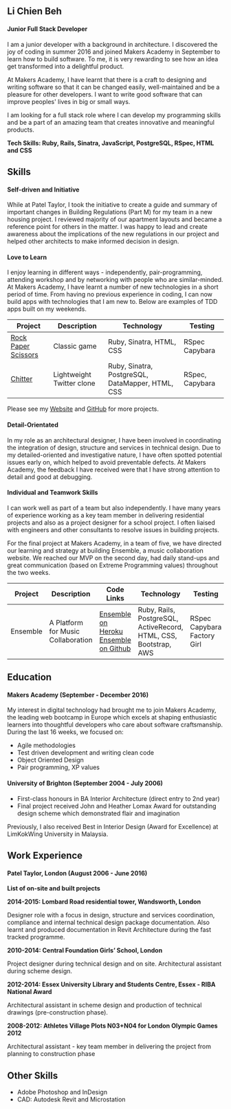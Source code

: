 ## Li Chien Beh


#### Junior Full Stack Developer

I am a junior developer with a background in architecture. I discovered the joy of coding in summer 2016 and joined Makers Academy in September to learn how to build software. To me, it is very rewarding to see how an idea get transformed into a delightful product.

At Makers Academy, I have learnt that there is a craft to designing and writing software so that it can be changed easily, well-maintained and be a pleasure for other developers. I want to write good software that can improve peoples' lives in big or small ways.

I am looking for a full stack role where I can develop my programming skills and be a part of an amazing team that creates innovative and meaningful products.

**Tech Skills: Ruby, Rails, Sinatra, JavaScript, PostgreSQL, RSpec, HTML and CSS**

## Skills

#### Self-driven and Initiative

While at Patel Taylor, I took the initiative to create a guide and summary of important changes in Building Regulations (Part M) for my team in a new housing project. I reviewed majority of our apartment layouts and became a reference point for others in the matter. I was happy to lead and create awareness about the implications of the new regulations in our project and helped other architects to make informed decision in design.

#### Love to Learn

I enjoy learning in different ways - independently, pair-programming, attending workshop and by networking with people who are similar-minded. At Makers Academy, I have learnt a number of new technologies in a short period of time. From having no previous experience in coding, I can now build apps with technologies that I am new to. Below are examples of TDD apps built on my weekends.

| Project | Description | Technology | Testing |
| ---     | ---         | ---        | ---     |
| [Rock Paper Scissors](https://github.com/lcbeh/rps-challenge) | Classic game | Ruby, Sinatra, HTML, CSS | RSpec Capybara|
| [Chitter](https://github.com/lcbeh/chitter-challenge)  | Lightweight Twitter clone  | Ruby, Sinatra, PostgreSQL, DataMapper, HTML, CSS | RSpec, Capybara|

Please see my [Website](https://lcbeh.github.io/) and [GitHub](https://github.com/lcbeh) for more projects.

#### Detail-Orientated

In my role as an architectural designer, I have been involved in coordinating the integration of design, structure and services in technical design. Due to my detailed-oriented and investigative nature, I have often spotted potential issues early on, which helped to avoid preventable defects. At Makers Academy, the feedback I have received were that I have strong attention to detail and good at debugging.

#### Individual and Teamwork Skills

I can work well as part of a team but also independently. I have many years of experience working as a key team member in delivering residential projects and also as a project designer for a school project. I often liaised with engineers and other consultants to resolve issues in building projects.

For the final project at Makers Academy, in a team of five, we have directed our learning and strategy at building Ensemble, a music collaboration website. We reached our MVP on the second day, had daily stand-ups and great communication (based on Extreme Programming values) throughout the two weeks.


| Project | Description | Code Links | Technology | Testing |
| ---     | ---         | ---        | ---     | --- |
| Ensemble | A Platform for Music Collaboration | [Ensemble on Heroku](https://ensemble-app.herokuapp.com/)  [Ensemble on Github](https://github.com/ensemble-team/ensemble)| Ruby, Rails, PostgreSQL, ActiveRecord, HTML, CSS, Bootstrap, AWS | RSpec Capybara Factory Girl|


## Education
#### Makers Academy (September - December 2016)

My interest in digital technology had brought me to join Makers Academy, the leading web bootcamp in Europe which excels at shaping enthusiastic learners into thoughtful developers who care about software craftsmanship. During the last 16 weeks,  we focused on:

- Agile methodologies
- Test driven development and writing clean code
- Object Oriented Design
- Pair programming, XP values


#### University of Brighton (September 2004 - July 2006)
- First-class honours in BA Interior Architecture (direct entry to 2nd year)
- Final project received John and Heather Lomax Award for outstanding design scheme which demonstrated flair and imagination

Previously, I also received Best in Interior Design (Award for Excellence) at LimKokWing University in Malaysia.


## Work Experience

#### Patel Taylor, London (August 2006 - June 2016)


**List of on-site and built projects**


**2014-2015: Lombard Road residential tower, Wandsworth, London**

Designer role with a focus in design, structure and services coordination, compliance and internal technical design package documentation. Also learnt and produced documentation in Revit Architecture during the fast tracked programme.



**2010-2014: Central Foundation Girls’ School, London**

Project designer during technical design and on site. Architectural assistant during scheme design.



**2012-2014: Essex University Library and Students Centre, Essex - RIBA National Award**


Architectural assistant in scheme design and production of technical drawings (pre-construction phase).


**2008-2012: Athletes Village Plots N03+N04 for London Olympic Games 2012**

Architectural assistant - key team member in delivering the project from planning to construction phase



## Other Skills
- Adobe Photoshop and InDesign
- CAD: Autodesk Revit and Microstation

